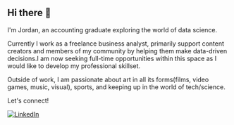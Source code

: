 ## Hi there 👋

I'm Jordan, an accounting graduate exploring the world of data science.

Currently I work as a freelance business analyst, primarily support content creators and members of my community by helping them make data-driven decisions.I am now seeking full-time opportunities within this space as I would like to develop my professional skillset.

Outside of work, I am passionate about art in all its forms(films, video games, music, visual), sports, and keeping up in the world of tech/science. 

Let's connect!


[![LinkedIn](https://img.shields.io/badge/LinkedIn-blue?logo=linkedin&logoColor=white)](https://www.linkedin.com/in/jordan-chong//)


